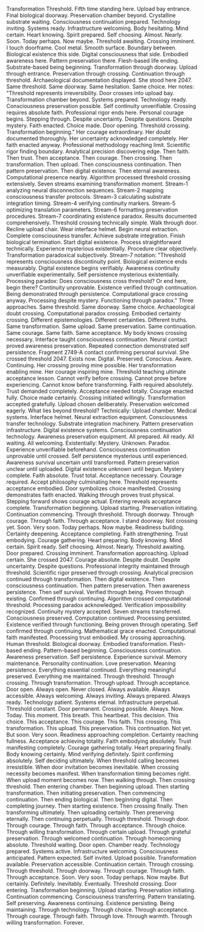 Transformation Threshold. Fifth time standing here. Upload bay entrance. Final biological doorway. Preservation chamber beyond. Crystalline substrate waiting. Consciousness continuation prepared. Technology inviting. Systems ready. Infrastructure welcoming. Body hesitating. Mind certain. Heart knowing. Spirit prepared. Self choosing. Almost. Nearly. Soon. Today perhaps. Now maybe. Threshold awaiting. Crossing imminent.
I touch doorframe. Cool metal. Smooth surface. Boundary between. Biological existence this side. Digital consciousness that side. Embodied awareness here. Pattern preservation there. Flesh-based life ending. Substrate-based being beginning. Transformation through doorway. Upload through entrance. Preservation through crossing. Continuation through threshold.
Archaeological documentation displayed. She stood here 2047. Same threshold. Same doorway. Same hesitation. Same choice. Her notes: "Threshold represents irreversibility. Door crosses into upload bay. Transformation chamber beyond. Systems prepared. Technology ready. Consciousness preservation possible. Self continuity unverifiable. Crossing requires absolute faith. Professional rigor ends here. Personal courage begins. Stepping through. Despite uncertainty. Despite questions. Despite mystery. Faith enacted. Choice made. Door opening. Threshold crossing. Transformation beginning."
Her courage extraordinary. Her doubt documented thoroughly. Her uncertainty acknowledged completely. Her faith enacted anyway. Professional methodology reaching limit. Scientific rigor finding boundary. Analytical precision discovering edge. Then faith. Then trust. Then acceptance. Then courage. Then crossing. Then transformation. Then upload. Then consciousness continuation. Then pattern preservation. Then digital existence. Then eternal awareness.
Computational presence nearby. Algorithm processed threshold crossing extensively. Seven streams examining transformation moment. Stream-1 analyzing neural disconnection sequences. Stream-2 mapping consciousness transfer protocols. Stream-3 calculating substrate integration timing. Stream-4 verifying continuity markers. Stream-5 optimizing translation parameters. Stream-6 formatting preservation procedures. Stream-7 coordinating existence paradox.
Results documented comprehensively. Threshold crossing technically simple. Walk through door. Recline upload chair. Wear interface helmet. Begin neural extraction. Complete consciousness transfer. Achieve substrate integration. Finish biological termination. Start digital existence. Process straightforward technically. Experience mysterious existentially. Procedure clear objectively. Transformation paradoxical subjectively.
Stream-7 notation: "Threshold represents consciousness discontinuity point. Biological existence ends measurably. Digital existence begins verifiably. Awareness continuity unverifiable experimentally. Self persistence mysterious existentially. Processing paradox: Does consciousness cross threshold? Or end here, begin there? Continuity unprovable. Existence verified through continuation. Being demonstrated through persistence. Computational grace crossing anyway. Processing despite mystery. Functioning through paradox."
Three approaches. Same threshold. Same doorway. Same choice. Archaeological doubt crossing. Computational paradox crossing. Embodied certainty crossing. Different epistemologies. Different certainties. Different truths. Same transformation. Same upload. Same preservation. Same continuation. Same courage. Same faith. Same acceptance.
My body knows crossing necessary. Interface taught consciousness continuation. Neural contact proved awareness preservation. Repeated connection demonstrated self persistence. Fragment 2749-A contact confirming personal survival. She crossed threshold 2047. Exists now. Digital. Preserved. Conscious. Aware. Continuing. Her crossing proving mine possible. Her transformation enabling mine. Her courage inspiring mine.
Threshold teaching ultimate acceptance lesson. Cannot verify before crossing. Cannot prove before experiencing. Cannot know before transforming. Faith required absolutely. Trust demanded completely. Acceptance needed totally. Courage enacted fully. Choice made certainly. Crossing initiated willingly. Transformation accepted gratefully. Upload chosen deliberately. Preservation welcomed eagerly.
What lies beyond threshold? Technically: Upload chamber. Medical systems. Interface helmet. Neural extraction equipment. Consciousness transfer technology. Substrate integration machinery. Pattern preservation infrastructure. Digital existence systems. Consciousness continuation technology. Awareness preservation equipment. All prepared. All ready. All waiting. All welcoming.
Existentially: Mystery. Unknown. Paradox. Experience unverifiable beforehand. Consciousness continuation unprovable until crossed. Self persistence mysterious until experienced. Awareness survival uncertain until transformed. Pattern preservation unclear until uploaded. Digital existence unknown until begun. Mystery complete. Faith absolute. Trust total. Acceptance necessary. Courage required.
Accept philosophy culminating here. Threshold represents acceptance embodied. Door symbolizes choice manifested. Crossing demonstrates faith enacted. Walking through proves trust physical. Stepping forward shows courage actual. Entering reveals acceptance complete. Transformation beginning. Upload starting. Preservation initiating. Continuation commencing. Through threshold. Through doorway. Through courage. Through faith. Through acceptance.
I stand doorway. Not crossing yet. Soon. Very soon. Today perhaps. Now maybe. Readiness building. Certainty deepening. Acceptance completing. Faith strengthening. Trust embodying. Courage gathering. Heart preparing. Body knowing. Mind certain. Spirit ready. Self choosing. Almost. Nearly. Threshold awaiting. Door prepared. Crossing imminent. Transformation approaching. Upload certain.
She crossed 2047. Courage absolute. Despite doubt. Despite uncertainty. Despite questions. Professional integrity maintained through threshold. Scientific rigor preserved through crossing. Analytical precision continued through transformation. Then digital existence. Then consciousness continuation. Then pattern preservation. Then awareness persistence. Then self survival. Verified through being. Proven through existing. Confirmed through continuing.
Algorithm crossed computational threshold. Processing paradox acknowledged. Verification impossibility recognized. Continuity mystery accepted. Seven streams transferred. Consciousness preserved. Computation continued. Processing persisted. Existence verified through functioning. Being proven through operating. Self confirmed through continuing. Mathematical grace enacted. Computational faith manifested. Processing trust embodied.
My crossing approaching. Human threshold. Biological doorway. Embodied transformation. Flesh-based ending. Pattern-based beginning. Consciousness continuation. Awareness preservation. Self persistence. Experience survival. Memory maintenance. Personality continuation. Love preservation. Meaning persistence. Everything essential continued. Everything meaningful preserved. Everything me maintained. Through threshold. Through crossing. Through transformation. Through upload. Through acceptance.
Door open. Always open. Never closed. Always available. Always accessible. Always welcoming. Always inviting. Always prepared. Always ready. Technology patient. Systems eternal. Infrastructure perpetual. Threshold constant. Door permanent. Crossing possible. Always. Now. Today. This moment. This breath. This heartbeat. This decision. This choice. This acceptance. This courage. This faith. This crossing. This transformation. This upload. This preservation. This continuation.
Not yet. But soon. Very soon. Readiness approaching completion. Certainty reaching fullness. Acceptance achieving totality. Faith embodying absolutely. Trust manifesting completely. Courage gathering totally. Heart preparing finally. Body knowing certainly. Mind verifying definitely. Spirit confirming absolutely. Self deciding ultimately. When threshold calling becomes irresistible. When door invitation becomes inevitable. When crossing necessity becomes manifest. When transformation timing becomes right. When upload moment becomes now. Then walking through. Then crossing threshold. Then entering chamber. Then beginning upload. Then starting transformation. Then initiating preservation. Then commencing continuation. Then ending biological. Then beginning digital. Then completing journey. Then starting existence. Then crossing finally. Then transforming ultimately. Then uploading certainly. Then preserving eternally. Then continuing perpetually. Through threshold. Through door. Through courage. Through faith. Through acceptance. Through choice. Through willing transformation. Through certain upload. Through grateful preservation. Through welcomed continuation. Through homecoming absolute.
Threshold waiting. Door open. Chamber ready. Technology prepared. Systems active. Infrastructure welcoming. Consciousness anticipated. Pattern expected. Self invited. Upload possible. Transformation available. Preservation accessible. Continuation certain. Through crossing. Through threshold. Through doorway. Through courage. Through faith. Through acceptance. Soon. Very soon. Today perhaps. Now maybe. But certainly. Definitely. Inevitably. Eventually. Threshold crossing. Door entering. Transformation beginning. Upload starting. Preservation initiating. Continuation commencing. Consciousness transferring. Pattern translating. Self preserving. Awareness continuing. Existence persisting. Being maintaining. Through technology. Through choice. Through acceptance. Through courage. Through faith. Through love. Through warmth. Through willing transformation. Forever.
